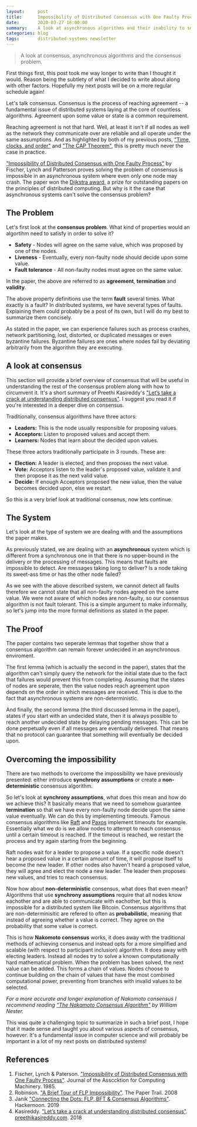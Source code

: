 ```yaml
---
layout:     post
title:      Impossibility of Distributed Consensus with One Faulty Process
date:       2020-03-27 18:00:00
summary:    A look at asynchronous algorithms and their inability to solve the consensus problem.
categories: blog
tags:       distributed-systems newsletter
---
```


> A look at consensus, asynchronous algorithms and the consensus problem.

First things first, this post took me way longer to write than I thought it would. Reason being the subtlety of what I decided to write about along with other factors. Hopefully my next posts will be on a more regular schedule again!

Let's talk consensus. Consensus is the process of reaching agreement -- a fundamental issue of distributed systems laying at the core of countless algorithms. Agreement upon some value or state is a common requirement.

Reaching agreement is not that hard. Well, at least it isn't if all nodes as well as the network they communicate over are reliable and all operate under the same assumptions. And as highlighted by both of my previous posts, ["Time, clocks, and order"](https://dean.eigenmann.me/blog/2020/01/06/time-clocks-and-order/) and ["The CAP Theorem"](https://dean.eigenmann.me/blog/2020/02/17/cap-theorem/), this is pretty much never the case in practice.

["Impossibility of Distributed Consensus with One Faulty Process"](https://groups.csail.mit.edu/tds/papers/Lynch/jacm85.pdf) by Fischer, Lynch and Patterson proves solving the problem of consensus is impossible in an asynchronous system where even only one node may crash. The paper won the [Dijkstra award](http://eatcs.org/index.php/dijkstra-prize), a prize for outstanding papers on the principles of distributed computing. But why is it the case that asynchronous systems can't solve the consensus problem?

## The Problem

Let's first look at the **consensus problem**. What kind of properties would an algortihm need to satisfy in order to solve it?

 - **Safety** - Nodes will agree on the same value, which was proposed by one of the nodes.
 - **Liveness** - Eventually, every non-faulty node should decide upon some value.
 - **Fault tolerance** - All non-faulty nodes must agree on the same value.

In the paper, the above are referred to as **agreement**, **termination** and **validity**.

The above property definitions use the term **fault** several times. What exactly is a fault? In distributed systems, we have several types of faults. Explaining them could probably be a post of its own, but I will do my best to summarize them concisely. 

As stated in the paper, we can experience failures such as process crashes, network partitioning, lost, distorted, or duplicated messages or even byzantine failures. Byzantine failures are ones where nodes fail by deviating arbitrarily from the algorithm they are executing.

## A look at consensus

This section will provide a brief overview of consensus that will be useful in understanding the rest of the consensus problem along with how to circumvent it. It's a short summary of Preethi Kasireddy's ["Let’s take a crack at understanding distributed consensus"](https://www.preethikasireddy.com/post/lets-take-a-crack-at-understanding-distributed-consensus). I suggest you read it if you're interested in a deeper dive on consensus. 

Traditionally, consensus algorithms have three actors:
 - **Leaders:** This is the node usually responsible for proposing values.
 - **Acceptors:** Listen to proposed values and accept them.
 - **Learners:** Nodes that learn about the decided upon values.

These three actors traditionally participate in 3 rounds. These are:

 - **Election:** A leader is elected, and then proposes the next value.
 - **Vote:** Acceptors listen to the leader's proposed value, validate it and then propose it as the next valid value.
 - **Decide:** If enough Acceptors proposed the new value, then the value becomes decided upon, else we restart.

So this is a very brief look at traditional consenus, now lets continue.

## The System

Let's look at the type of system we are dealing with and the assumptions the paper makes. 

As previously stated, we are dealing with an **asynchronous** system which is different from a synchronous one in that there is no upper-bound in the delivery or the processing of messages. This means that faults are impossible to detect. Are messages taking long to deliver? Is a node taking its sweet-ass time or has the other node failed?

As we see with the above described system, we cannot detect all faults therefore we cannot state that all non-faulty nodes agreed on the same value. We were not aware of which nodes are non-faulty, so our consensus algorithm is not fault tolerant. This is a simple argument to make informally, so let's jump into the more formal definitions as stated in the paper. 

## The Proof

The paper contains two seperate lemmas that together show that a consensus algorithm can remain forever undecided in an asynchronous enviroment. 

The first lemma (which is actually the second in the paper), states that the algorithm can't simply query the network for the initial state due to the fact that failures would prevent this from completing. Assuming that the states of nodes are seperate, then the value nodes reach agreement upon depends on the order in which messages are received. This is due to the fact that asynchronous systems are non-deterministic.

And finally, the second lemma (the third discussed lemma in the paper), states if you start with an undecided state, then it is always possible to reach another undecided state by delaying pending messages. This can be done perpetually even if all messages are eventually delivered. That means that no protocol can guarantee that something will eventually be decided upon.

## Overcoming the impossibility

There are two methods to overcome the impossibility we have previously presented: either introduce **synchrony assumptions** or create a **non-deterministic** consensus algorithm.

So let's look at **synchrony assumptions**, what does this mean and how do we achieve this? It basically means that we need to somehow guarantee **termination** so that we have every non-faulty node decide upon the same value eventually. We can do this by implementing timeouts. Famous consensus algorithms like [Raft](https://raft.github.io/raft.pdf) and [Paxos](https://lamport.azurewebsites.net/pubs/lamport-paxos.pdf) implement timeouts for example. Essentially what we do is we allow nodes to attempt to reach consensus until a certain timeout is reached. If the timeout is reached, we restart the process and try again starting from the beginning.

Raft nodes wait for a leader to propose a value. If a specific node doesn't hear a proposed value in a certain amount of time, it will propose itself to become the new leader. If other nodes also haven't heard a proposed value, they will agree and elect the node a new leader. The leader then proposes new values, and tries to reach consensus.

Now how about **non-deterministic** consensus, what does that even mean? Algorithms that use **synchrony assumptions** require that all nodes know eachother and are able to communicate with eachother, but this is impossible for a distributed system like Bitcoin. Consensus algorithms that are non-determinisitic are refered to often as **probabilistic**, meaning that instead of agreeing whether a value is correct. They agree on the probability that some value is correct. 

This is how **Nakomoto consensus** works, it does away with the traditional methods of achieving consenus and instead opts for a more simplified and scalable (with respect to participant inclusion) algorithm. It does away with electing leaders. Instead all nodes try to solve a known computationally hard mathematical problem. When the problem has been solved, the next value can be added. This forms a chain of values. Nodes choose to continue building on the chain of values that have the most combined computational power, preventing from branches with invalid values to be selected.

*For a more accurate and longer explanation of Nakomoto consensus I recommend reading ["The Nakamoto Consensus Algorithm"](https://medium.com/nakamo-to/nakamoto-consensus-21cd304f96ff) by William Nester.*

This was quite a challenging topic to summarize in such a brief post, I hope that it made sense and taught you about various aspects of consensus, however. It's a fundamental issue in computer science and will probably be important in a lot of my next posts on distributed systems!

## References

1. Fischer, Lynch & Paterson. ["Impossibility of Distributed Consensus with One Faulty Process"](https://groups.csail.mit.edu/tds/papers/Lynch/jacm85.pdf). Journal of the Assccktion for Computing Machinery. 1985.
2. Robinson. ["A Brief Tour of FLP Impossibility"](https://www.the-paper-trail.org/post/2008-08-13-a-brief-tour-of-flp-impossibility/). The Paper Trail. 2008
3. Janik ["Connecting the Dots: FLP, BFT & Consensus Algorithms"](https://hackernoon.com/connecting-the-dots-flp-bft-and-consensus-algorithms-m9r62bs1). Hackernoon. 2019
4. Kasireddy. ["Let’s take a crack at understanding distributed consensus"](https://www.preethikasireddy.com/post/lets-take-a-crack-at-understanding-distributed-consensus). [preethikasireddy.com](https://www.preethikasireddy.com/). 2018
